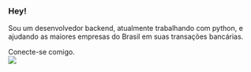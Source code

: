 ### Hey!<br>
Sou um desenvolvedor backend, atualmente trabalhando com python, e ajudando as maiores empresas do Brasil em suas transações bancárias.

Conecte-se comigo.<br> 
<a target="_blank" href="https://www.linkedin.com/in/thierrytajesdossantos/"> <img src="https://img.shields.io/badge/linkedin-%230077B5.svg?style=for-the-badge&logo=linkedin&logoColor=white"><a/>
